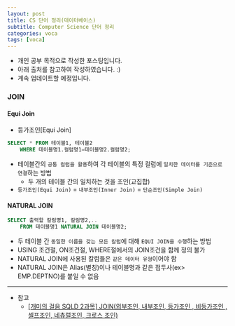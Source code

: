 ```yaml
---
layout: post
title: CS 단어 정리(데이터베이스)
subtitle: Computer Science 단어 정리
categories: voca
tags: [voca]
---
```


- 개인 공부 목적으로 작성한 포스팅입니다.
- 아래 출처를 참고하여 작성하였습니다. :)
- 계속 업데이트할 예정입니다.

### JOIN

#### Equi Join

- 등가조인[Equi Join]

```sql
SELECT * FROM 테이블1, 테이블2
	WHERE 테이블명1.컬럼명1=테이블명2.컬럼명2;
```

- 테이블간의 `공통 컬럼을 활용`하여 각 테이블의 특정 컬럼에 `일치한 데이터를 기준으로 연결`하는 방법
  - 두 개의 테이블 간의 일치하는 것을 조인(교집합)
- `등가조인(Equi Join)` = `내부조인(Inner Join)` = `단순조인(Simple Join)`

#### NATURAL JOIN

```sql
SELECT 출력할 칼럼명1, 칼럼명2,..
	FROM 테이블명1 NATURAL JOIN 테이블명2;
```

- 두 테이블 간 `동일한 이름을 갖는 모든 칼럼`에 대해 `EQUI JOIN을 수행`하는 방법
- USING 조건절, ON조건절, WHERE절에서의 JOIN조건을 함께 정의 불가
- NATURAL JOIN에 사용된 칼럼들은 `같은 데이터 유형`이어야 함
- NATURAL JOIN은 Alias(별칭)이나 테이블명과 같은 접두사(ex> EMP.DEPTNO)를 붙일 수 없음

---

- 참고
  - [[개미의 걸음 SQLD 2과목] JOIN(외부조인, 내부조인, 등가조인 , 비등가조인 , 셀프조인, 네츄럴조인, 크로스 조인)](https://2030bigdata.tistory.com/222)
